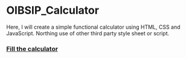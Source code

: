# OIBSIP_Calculator
Here, I will create a simple functional calculator using HTML, CSS and JavaScript. Northing use of other third party style sheet or script.
<br/>
### <a href="https://jp2004jay.github.io/oibsip_1/">Fill the calculator</a>
